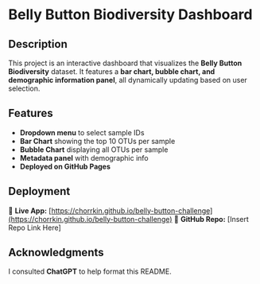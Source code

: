 # Belly Button Biodiversity Dashboard  

## Description  
This project is an interactive dashboard that visualizes the **Belly Button Biodiversity** dataset. It features a **bar chart, bubble chart, and demographic information panel**, all dynamically updating based on user selection.  

## Features  
- **Dropdown menu** to select sample IDs  
- **Bar Chart** showing the top 10 OTUs per sample  
- **Bubble Chart** displaying all OTUs per sample  
- **Metadata panel** with demographic info  
- **Deployed on GitHub Pages**  


## Deployment
🔗 **Live App:** [https://chorrkin.github.io/belly-button-challenge](https://chorrkin.github.io/belly-button-challenge)
📂 **GitHub Repo:** [Insert Repo Link Here]  

## Acknowledgments  
I consulted **ChatGPT** to help format this README.  
